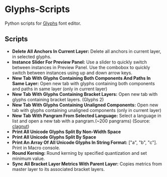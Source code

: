 # Glyphs-Scripts
Python scripts for [Glyphs](glyphsapp.com) font editor.


## Scripts
* **Delete All Anchors In Current Layer:** Delete all anchors in current layer, in selected glyphs.
* **Instance Slider For Preview Panel:** Use a slider to quickly switch between instances in Preview Panel. Use the combobox to quickly switch between instances using up and down arrow keys.  
* **New Tab With Glyphs Containing Both Components And Paths In Same Layer:** Open new tab with glyphs containing both components and paths in same layer (only in current layer)  
* **New Tab With Glyphs Containing Bracket Layers:** Open new tab with glyphs containing bracket layers. (Glyphs 2)  
* **New Tab With Glyphs Containing Unaligned Components:** Open new tab with glyphs containing unaligned components (only in current layer)  
* **New Tab With Pangram From Selected Language:** Select a language in list and open a new tab with a pangram.(~200 pangrams) (Source: [clagnut](http://clagnut.com/blog/2380/))  
* **Print All Unicode Glyphs Split By Non-Width Space**  
* **Print All Unicode Glyphs Split By Space**   
* **Print An Array Of All Unicode Glyphs In String Format:**  ["a", "b", "c"]. Print in Macro console.  
* **Round Kerning:** Round kerning by specified quantization and set minimum value.  
* **Sync All Bracket Layer Metrics With Parent Layer:** Copies metrics from master layer to its associated bracket layers.  
